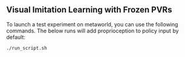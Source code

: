 ## Visual Imitation Learning with Frozen PVRs

To launch a test experiment on metaworld, you can use the following commands. The below runs will add proprioception to policy input by default:

```
./run_script.sh
```

